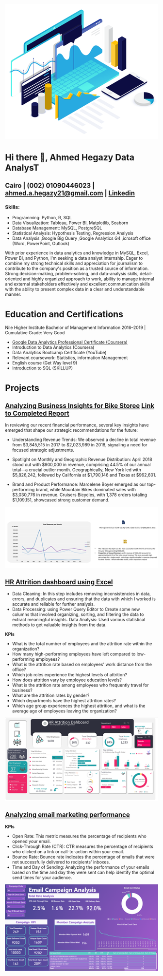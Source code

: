 ![Managed Attack Surface](csiq-what-is-managed-attack-surface.png)
#                               Hi there 👋, Ahmed Hegazy   Data AnalysT
##  Cairo | (002) 01090446023 | ahmed.a.hegazy21@gmail.com | [Linkedin](https://www.linkedin.com/in/hegazy-ahmed/)
### Skills: 
- Programming: Python, R, SQL
- Data Visualization: Tableau, Power BI, Matplotlib, Seaborn
- Database Management: MySQL, PostgreSQL 
- Statistical Analysis: Hypothesis Testing, Regression Analysis
- Data Analysis
   ,Google Big Query
   ,Google Analytics G4
   ,icrosoft office (Word, PowerPoint, Outlook)
   
With prior experience in data analytics and knowledge in MySQL, Excel, Power BI, and Python, I'm seeking a data analyst internship. Eager to combine my strong technical skills and appreciation for journalism to contribute to the company's position as a trusted source of information. Strong decision-making, problem-solving, and data-analysis skills, detail-oriented and highly organized approach to work, ability to manage internal and 
external stakeholders effectively and excellent communication skills with the ability to present complex data in a clear 
and understandable manner.
#  Education and Certifications

Nile Higher Institute Bachelor of Management Information 2016–2019
 | Cumulative Grade: Very Good
- [ Google Data Analytics Professional Certificate (Coursera)
](https://www.coursera.org/account/accomplishments/professional-cert/4F6K7SEA4KV2)
- Introduction to Data Analytics (Coursera)
- Data Analytics Bootcamp Certificate (YouTube)
- Relevant coursework: Statistics, information Management
- English course (Get Way level 9)
- Introduction to SQL (SKILLUP)

 
# Projects

## [Analyzing Business Insights for Bike Storee](https://www.linkedin.com/feed/update/urn:li:activity:7218037173088886784/) [Link to Completed Report](https://www.linkedin.com/feed/update/urn:li:activity:7218037173088886784/)
In reviewing our recent financial performance, several key insights have emerged that shape our strategic recommendations for the future:

- Understanding Revenue Trends:
We observed a decline in total revenue from $3,845,515 in 2017 to $2,023,989 in 2018, signaling a need for focused strategic adjustments.

- Spotlight on Monthly and Geographic Revenue Distribution:
April 2018 stood out with $900,000 in revenue, comprising 44.5% of our annual total—a crucial outlier month. Geographically, New York led with $5,826,242, followed by California at $1,790,146 and Texas at $962,601.

- Brand and Product Performance:
Marcelene Boyer emerged as our top-performing brand, while Mountain Bikes dominated sales with $3,030,776 in revenue. Cruisers Bicycles, with 1,378 orders totaling $1,109,151, showcased strong customer demand.

![Managed Attack Surface](Captureline.PNG)

## [HR Attrition dashboard using Excel](https://www.linkedin.com/posts/hegazy-ahmed_hello-everyone-i-have-created-this-hr-attrition-activity-7121396252549758976-5rpk?utm_source=share&utm_medium=member_desktop)
- Data Cleaning: In this step includes removing inconsistencies in data, errors, and duplicates and ensuring that the data with which I worked is accurate and reliable for further analysis.
- Data Processing: using Power Query Editor to Create some new columns that involved organizing, sorting, and filtering the data to extract meaningful insights.
Data Analysis: Used various statistical methods to get valuable insights from the data.

**KPIs**
-	What is the total number of employees and the attrition rate within the organization?
-	How many high-performing employees have left compared to low-performing employees?
-	What is the attrition rate based on employees' work distance from the office?
-	Which job roles experience the highest levels of attrition?
-	How does attrition vary by employee education levels?
-	What is the attrition rate among employees who frequently travel for business?
-	 What are the attrition rates by gender?
-	Which departments have the highest attrition rates?
-	Which age group experiences the highest attrition, and what is the average age of employees leaving the organization?
  
  ![HR Attrition dashboard using Excel](HR.PNG)

## [Analyzing email marketing performance](https://www.linkedin.com/posts/hegazy-ahmed_marketing-mail-mailcamapign-activity-7184779199214219265-rVsn?utm_source=share&utm_medium=member_desktop)

**KPIs**

- Open Rate: This metric measures the percentage of recipients who opened your email.
- Click-Through Rate (CTR): CTR measures the percentage of recipients who clicked on a link or call-to-action within your email.
- Bounce Rate: Bounce rate indicates the percentage of emails that were not successfully delivered to recipients' inboxes.
- Time and Day of Sending: Analyzing the performance of your emails based on the time and day they were sent can help identify the optimal send times for your audience.

![Email Marketing Performance](Email.PNG)


